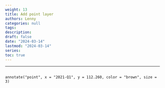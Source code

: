 ```yaml
---
weight: 13
title: Add point layer
authors: Lenny
categories: null
tags: 
description: 
draft: false
date: "2024-03-14"
lastmod: "2024-03-14"
series:
toc: true
---
```



<!--more-->
---

```

annotate("point", x = "2021-Q1", y = 112.260, color = "brown", size = 3)

```